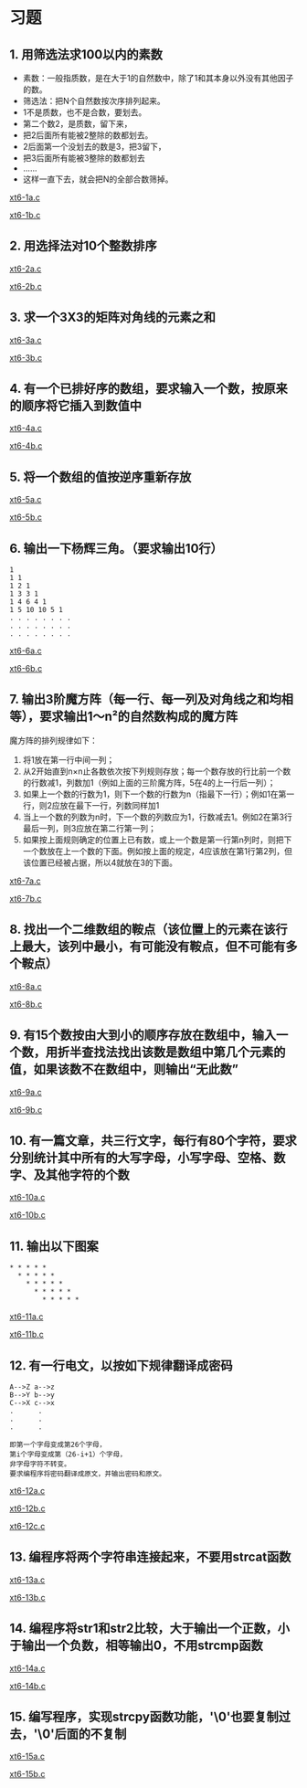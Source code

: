 # 习题

## 1. 用筛选法求100以内的素数

* 素数：一般指质数，是在大于1的自然数中，除了1和其本身以外没有其他因子的数。
* 筛选法：把N个自然数按次序排列起来。
* 1不是质数，也不是合数，要划去。
* 第二个数2，是质数，留下来，
* 把2后面所有能被2整除的数都划去。
* 2后面第一个没划去的数是3，把3留下，
* 把3后面所有能被3整除的数都划去
* ......
* 这样一直下去，就会把N的全部合数筛掉。

[xt6-1a.c](xt6-1a.c)

[xt6-1b.c](xt6-1b.c)

## 2. 用选择法对10个整数排序

[xt6-2a.c](xt6-2a.c)

[xt6-2b.c](xt6-2b.c)

## 3. 求一个3X3的矩阵对角线的元素之和

[xt6-3a.c](xt6-3a.c)

[xt6-3b.c](xt6-3b.c)

## 4. 有一个已排好序的数组，要求输入一个数，按原来的顺序将它插入到数值中

[xt6-4a.c](xt6-4a.c)

[xt6-4b.c](xt6-4b.c)

## 5. 将一个数组的值按逆序重新存放

[xt6-5a.c](xt6-5a.c)

[xt6-5b.c](xt6-5b.c)

## 6. 输出一下杨辉三角。（要求输出10行）

```text
1
1 1
1 2 1
1 3 3 1
1 4 6 4 1
1 5 10 10 5 1
. . . . . . . .
. . . . . . . .
. . . . . . . .
```

[xt6-6a.c](xt6-6a.c)

[xt6-6b.c](xt6-6b.c)

## 7. 输出3阶魔方阵（每一行、每一列及对角线之和均相等），要求输出1～n²的自然数构成的魔方阵

魔方阵的排列规律如下：

  1. 将1放在第一行中间一列；
  2. 从2开始直到n×n止各数依次按下列规则存放；每一个数存放的行比前一个数的行数减1，列数加1（例如上面的三阶魔方阵，5在4的上一行后一列）；
  3. 如果上一个数的行数为1，则下一个数的行数为n（指最下一行）；例如1在第一行，则2应放在最下一行，列数同样加1
  4. 当上一个数的列数为n时，下一个数的列数应为1，行数减去1。例如2在第3行最后一列，则3应放在第二行第一列；
  5. 如果按上面规则确定的位置上已有数，或上一个数是第一行第n列时，则把下一个数放在上一个数的下面。例如按上面的规定，4应该放在第1行第2列，但该位置已经被占据，所以4就放在3的下面。

[xt6-7a.c](xt6-7a.c)

[xt6-7b.c](xt6-7b.c)

## 8. 找出一个二维数组的鞍点（该位置上的元素在该行上最大，该列中最小，有可能没有鞍点，但不可能有多个鞍点）

[xt6-8a.c](xt6-8a.c)

[xt6-8b.c](xt6-8b.c)

## 9. 有15个数按由大到小的顺序存放在数组中，输入一个数，用折半查找法找出该数是数组中第几个元素的值，如果该数不在数组中，则输出“无此数”

[xt6-9a.c](xt6-9a.c)

[xt6-9b.c](xt6-9b.c)

## 10. 有一篇文章，共三行文字，每行有80个字符，要求分别统计其中所有的大写字母，小写字母、空格、数字、及其他字符的个数

[xt6-10a.c](xt6-10a.c)

[xt6-10b.c](xt6-10b.c)

## 11. 输出以下图案

```text
* * * * *
  * * * * *
    * * * * *
      * * * * *
        * * * * *
```

[xt6-11a.c](xt6-11a.c)

[xt6-11b.c](xt6-11b.c)

## 12. 有一行电文，以按如下规律翻译成密码

```text
A-->Z a-->z
B-->Y b-->y
C-->X c-->x
.      .
.      .
.      .

即第一个字母变成第26个字母，
第i个字母变成第（26-i+1）个字母，
非字母字符不转变。
要求编程序将密码翻译成原文，并输出密码和原文。
```

[xt6-12a.c](xt6-12a.c)

[xt6-12b.c](xt6-12b.c)

[xt6-12c.c](xt6-12c.c)

## 13. 编程序将两个字符串连接起来，不要用strcat函数

[xt6-13a.c](xt6-13a.c)

[xt6-13b.c](xt6-13b.c)

## 14. 编程序将str1和str2比较，大于输出一个正数，小于输出一个负数，相等输出0，不用strcmp函数

[xt6-14a.c](xt6-14a.c)

[xt6-14b.c](xt6-14b.c)

## 15. 编写程序，实现strcpy函数功能，'\0'也要复制过去，'\0'后面的不复制

[xt6-15a.c](xt6-15a.c)

[xt6-15b.c](xt6-15b.c)
